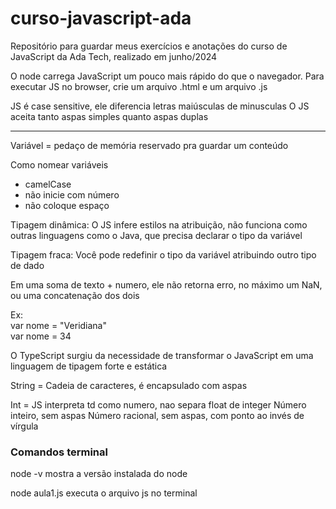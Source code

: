 # curso-javascript-ada
Repositório para guardar meus exercícios e anotações do curso de JavaScript da Ada Tech, realizado em junho/2024

O node carrega JavaScript um pouco mais rápido do que o navegador.
Para executar JS no browser, crie um arquivo .html e um arquivo .js

JS é case sensitive, ele diferencia letras maiúsculas de minusculas
O JS aceita tanto aspas simples quanto aspas duplas

----
Variável = pedaço de memória reservado pra guardar um conteúdo

Como nomear variáveis
<ul>
<li>camelCase</li>
<li>não inicie com número</li>
<li>não coloque espaço</li>
</ul>

<p>Tipagem dinâmica: O JS infere estilos na atribuição, não funciona como outras linguagens como o Java, que precisa declarar o tipo da variável</p>
<p>Tipagem fraca: Você pode redefinir o tipo da variável atribuindo outro tipo de dado</p>
<p>Em uma soma de texto + numero, ele não retorna erro, no máximo um NaN, ou uma concatenação dos dois</p>
Ex:<br/>
var nome = "Veridiana"<br/>
var nome = 34

O TypeScript surgiu da necessidade de transformar o JavaScript em uma linguagem de tipagem forte e estática

String = Cadeia de caracteres, é encapsulado com aspas

Int = JS interpreta td como numero, nao separa float de integer
Número inteiro, sem aspas
Número racional, sem aspas, com ponto ao invés de vírgula

 ### Comandos terminal
 node -v
 mostra a versão instalada do node

node aula1.js
executa o arquivo js no terminal